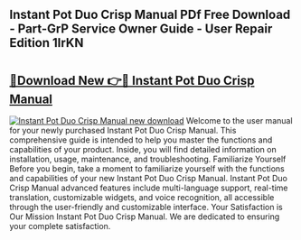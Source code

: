 ## Instant Pot Duo Crisp Manual PDf Free Download - Part-GrP Service Owner Guide - User Repair Edition 1IrKN

# <h2><a href="http://bc37017.oget.top/?id=Instant+Pot+Duo+Crisp+Manual">🔗Download New 👉🔴 Instant Pot Duo Crisp Manual</a></h2>

[![Instant Pot Duo Crisp Manual new download](https://i.imgur.com/5g1atiW.png)](http://bc37017.oget.top/?id=Instant+Pot+Duo+Crisp+Manual)
Welcome to the user manual for your newly purchased Instant Pot Duo Crisp Manual. This comprehensive guide is intended to help you master the functions and capabilities of your product. Inside, you will find detailed information on installation, usage, maintenance, and troubleshooting. Familiarize Yourself Before you begin, take a moment to familiarize yourself with the functions and capabilities of your new Instant Pot Duo Crisp Manual. Instant Pot Duo Crisp Manual advanced features include multi-language support, real-time translation, customizable widgets, and voice recognition, all accessible through the user-friendly and customizable interface. Your Satisfaction is Our Mission Instant Pot Duo Crisp Manual. We are dedicated to ensuring your complete satisfaction.
